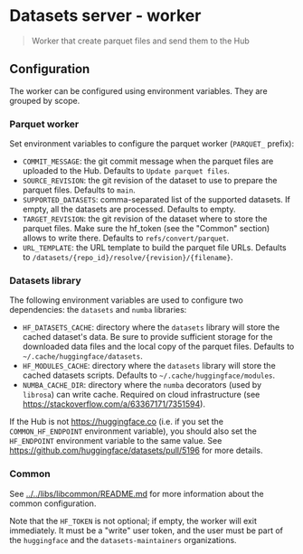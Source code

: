 # Datasets server - worker

> Worker that create parquet files and send them to the Hub

## Configuration

The worker can be configured using environment variables. They are grouped by scope.

### Parquet worker

Set environment variables to configure the parquet worker (`PARQUET_` prefix):

- `COMMIT_MESSAGE`: the git commit message when the parquet files are uploaded to the Hub. Defaults to `Update parquet files`.
- `SOURCE_REVISION`: the git revision of the dataset to use to prepare the parquet files. Defaults to `main`.
- `SUPPORTED_DATASETS`: comma-separated list of the supported datasets. If empty, all the datasets are processed. Defaults to empty.
- `TARGET_REVISION`: the git revision of the dataset where to store the parquet files. Make sure the hf_token (see the "Common" section) allows to write there. Defaults to `refs/convert/parquet`.
- `URL_TEMPLATE`: the URL template to build the parquet file URLs. Defaults to `/datasets/{repo_id}/resolve/{revision}/{filename}`.

### Datasets library

The following environment variables are used to configure two dependencies: the `datasets` and `numba` libraries:

- `HF_DATASETS_CACHE`: directory where the `datasets` library will store the cached dataset's data. Be sure to provide sufficient storage for the downloaded data files and the local copy of the parquet files. Defaults to `~/.cache/huggingface/datasets`.
- `HF_MODULES_CACHE`: directory where the `datasets` library will store the cached datasets scripts. Defaults to `~/.cache/huggingface/modules`.
- `NUMBA_CACHE_DIR`: directory where the `numba` decorators (used by `librosa`) can write cache. Required on cloud infrastructure (see https://stackoverflow.com/a/63367171/7351594).

If the Hub is not https://huggingface.co (i.e. if you set the `COMMON_HF_ENDPOINT` environment variable), you should also set the `HF_ENDPOINT` environment variable to the same value. See https://github.com/huggingface/datasets/pull/5196 for more details.

### Common

See [../../libs/libcommon/README.md](../../libs/libcommon/README.md) for more information about the common configuration.

Note that the `HF_TOKEN` is not optional; if empty, the worker will exit immediately. It must be a "write" user token, and the user must be part of the `huggingface` and the `datasets-maintainers` organizations.
